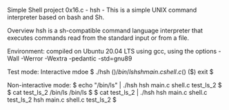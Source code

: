 Simple Shell project 0x16.c - hsh -
This is a simple UNIX command interpreter based on bash and Sh.

Overview
hsh is a sh-compatible command language interpreter that executes commands read
from the standard input or from a file.

Environment:
compiled on Ubuntu 20.04 LTS using gcc, using the options -Wall -Werror -Wextra -pedantic -std=gnu89

Test mode:
Interactive mdoe
$ ./hsh
($) /bin/ls
hsh main.c shell.c
($)
($) exit
$

Non-interactive mode:
$ echo "/bin/ls" | ./hsh
hsh main.c shell.c test_ls_2
$
$ cat test_ls_2
/bin/ls
/bin/ls
$
$ cat test_ls_2 | ./hsh
hsh main.c shell.c test_ls_2
hsh main.c shell.c test_ls_2
$